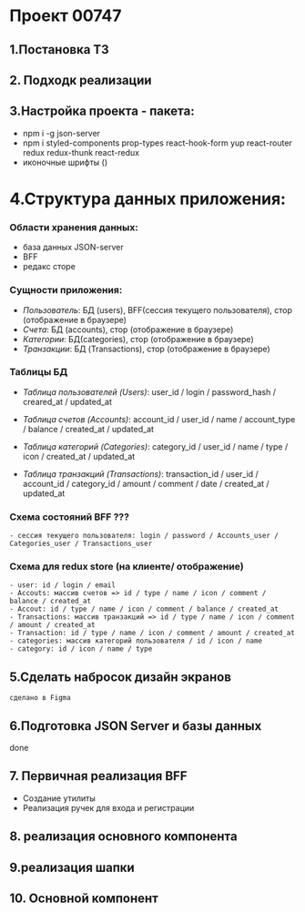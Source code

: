 # Проект 00747

## 1.Постановка ТЗ

## 2. Подходк реализации

## 3.Настройка проекта - пакета:

- npm i -g json-server
- npm i styled-components prop-types react-hook-form yup react-router redux redux-thunk react-redux
- иконочные шрифты ()

# 4.Структура данных приложения:

### Области хранения данных:

- база данных JSON-server
- BFF
- редакс сторе

### Сущности приложения:

- _Пользователь_: БД (users), BFF(сессия текущего пользователя), стор (отображение в браузере)
- _Счета_: БД (accounts), стор (отображение в браузере)
- _Категории_: БД(categories), стор (отображение в браузере)
- _Транзакции_: БД (Transactions), стор (отображение в браузере)

### Таблицы БД

- _Таблица пользователей (Users)_: user_id / login / password_hash / creared_at / updated_at
- _Таблица счетов (Accounts)_: account_id / user_id / name / account_type / balance / created_at / updated_at

- _Таблица категорий (Categories)_: category_id / user_id / name / type / icon / created_at / updated_at

- _Таблица транзакций (Transactions)_: transaction_id / user_id / account_id / category_id / amount / comment / date / created_at / updated_at

### Схема состояний BFF ???

    - сессия текущего пользователя: login / password / Accounts_user / Categories_user / Transactions_user

### Схема для redux store (на клиенте/ отображение)

    - user: id / login / email
    - Accouts: массив счетов => id / type / name / icon / comment / balance / created_at
    - Accout: id / type / name / icon / comment / balance / created_at
    - Transactions: массив транзакций => id / type / name / icon / comment / amount / created_at
    - Transaction: id / type / name / icon / comment / amount / created_at
    - categories: массив категорий пользователя / id / icon / name
    - category: id / icon / name / type

## 5.Сделать набросок дизайн экранов

    сделано в Figma

## 6.Подготовка JSON Server и базы данных

done

## 7. Первичная реализация BFF

- Создание утилиты
- Реализация ручек для входа и регистрации

## 8. реализация основного компонента

## 9.реализация шапки

## 10. Основной компонент
